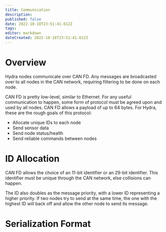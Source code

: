 ```yaml
---
title: Communication
description: 
published: false
date: 2022-10-18T23:51:41.612Z
tags: 
editor: markdown
dateCreated: 2022-10-18T23:51:41.612Z
---
```


# Overview
Hydra nodes communicate over CAN FD. Any messages are broadcasted over to all nodes in the CAN network, requiring filtering to be done on each node. 

CAN FD is pretty low-level, similar to Ethernet. For any useful communication to happen, some form of protocol must be agreed upon and used by all nodes. CAN FD allows a payload of up to 64 bytes. For Hydra, these are the rough goals of this protocol:
- Allocate unique IDs to each node
- Send sensor data
- Send node status/health
- Send reliable commands between nodes

# ID Allocation
CAN FD allows the choice of an 11-bit identifier or an 29-bit identifier. This identifier must be unique through the CAN network, else collisions can happen.

The ID also doubles as the message priority, with a lower ID representing a higher priority. If two nodes try to send at the same time, the one with the highest ID will back off and allow the other node to send its message.

# Serialization Format